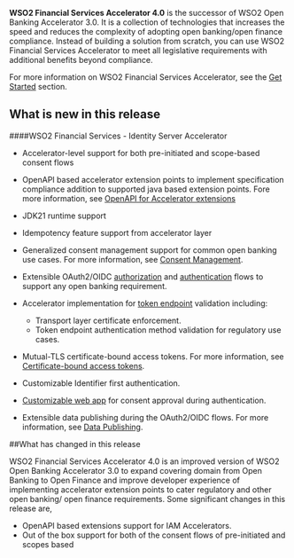 **WSO2 Financial Services Accelerator 4.0** is the successor of WSO2 Open Banking Accelerator 3.0. It is a collection of technologies that increases the 
speed and reduces the complexity of adopting open banking/open finance compliance. Instead of building a solution from scratch, you 
can use WSO2 Financial Services Accelerator to meet all legislative requirements with additional benefits beyond compliance.

For more information on WSO2 Financial Services Accelerator, see the [Get Started](open-banking.md) section.

## What is new in this release

####WSO2 Financial Services - Identity Server Accelerator

- Accelerator-level support for both pre-initiated and scope-based consent flows
- OpenAPI based accelerator extension points to implement specification compliance addition to supported java based extension points. Fore more information, see [OpenAPI for Accelerator extensions](../references/accelerator-extensions-api.md)
- JDK21 runtime support
- Idempotency feature support from accelerator layer
- Generalized consent management support for common open banking use cases. For more information, see [Consent Management](../learn/consent-management.md).
- Extensible OAuth2/OIDC [authorization](../develop/consent-management-authorize.md) and [authentication](../develop/jwt-access-tokens.md) 
flows to support any open banking requirement.
- Accelerator implementation for [token endpoint](../learn/token-authentication.md) validation including:

    - Transport layer certificate enforcement. 
    - Token endpoint authentication method validation for regulatory use cases.
    
- Mutual-TLS certificate-bound access tokens. For more information, see [Certificate-bound access tokens](https://ob.docs.wso2.com/en/latest/learn/token-authentication/#certificate-bound-access-tokens).
- Customizable Identifier first authentication.
- [Customizable web app](../develop/customize-consent-page.md) for consent approval during authentication. 
- Extensible data publishing during the OAuth2/OIDC flows. For more information, see [Data Publishing](../develop/authentication-flow-for-data-publishing.md).




##What has changed in this release

WSO2 Financial Services Accelerator 4.0 is an improved version of WSO2 Open Banking Accelerator 3.0 to expand covering
domain from Open Banking to Open Finance and improve developer experience of implementing accelerator extension points
to cater regulatory and other open banking/ open finance requirements. Some significant changes in this release are,

- OpenAPI based extensions support for IAM Accelerators. 
- Out of the box support for both of the consent flows of pre-initiated and scopes based
